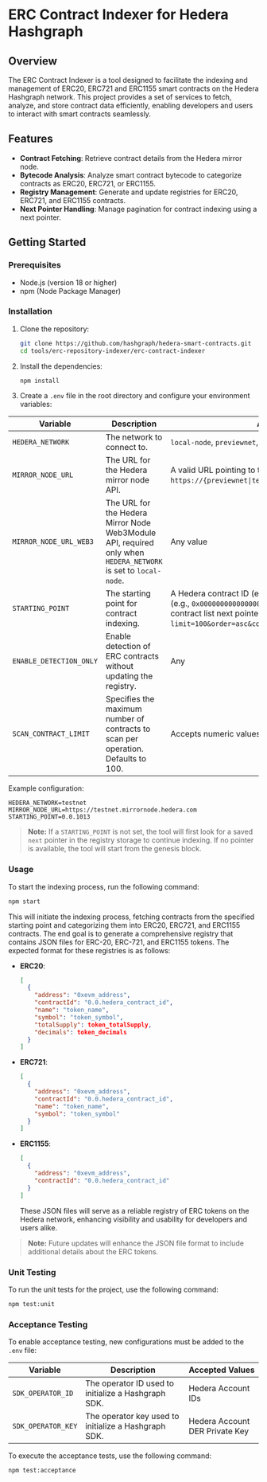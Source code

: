 # ERC Contract Indexer for Hedera Hashgraph

## Overview

The ERC Contract Indexer is a tool designed to facilitate the indexing and management of ERC20, ERC721 and ERC1155 smart contracts on the Hedera Hashgraph network. This project provides a set of services to fetch, analyze, and store contract data efficiently, enabling developers and users to interact with smart contracts seamlessly.

## Features

- **Contract Fetching**: Retrieve contract details from the Hedera mirror node.
- **Bytecode Analysis**: Analyze smart contract bytecode to categorize contracts as ERC20, ERC721, or ERC1155.
- **Registry Management**: Generate and update registries for ERC20, ERC721, and ERC1155 contracts.
- **Next Pointer Handling**: Manage pagination for contract indexing using a next pointer.

## Getting Started

### Prerequisites

- Node.js (version 18 or higher)
- npm (Node Package Manager)

### Installation

1. Clone the repository:

   ```bash
   git clone https://github.com/hashgraph/hedera-smart-contracts.git
   cd tools/erc-repository-indexer/erc-contract-indexer
   ```

2. Install the dependencies:

   ```bash
   npm install
   ```

3. Create a `.env` file in the root directory and configure your environment variables:

| Variable                | Description                                                                                                    | Accepted Values                                                                                                                                                                                                                 |
| ----------------------- | -------------------------------------------------------------------------------------------------------------- | ------------------------------------------------------------------------------------------------------------------------------------------------------------------------------------------------------------------------------- |
| `HEDERA_NETWORK`        | The network to connect to.                                                                                     | `local-node`, `previewnet`, `testnet`, or `mainnet`                                                                                                                                                                             |
| `MIRROR_NODE_URL`       | The URL for the Hedera mirror node API.                                                                        | A valid URL pointing to the Hedera mirror node (e.g., `https://{previewnet\|testnet\|mainnet}.mirrornode.hedera.com`)                                                                                                           |
| `MIRROR_NODE_URL_WEB3`  | The URL for the Hedera Mirror Node Web3Module API, required only when `HEDERA_NETWORK` is set to `local-node`. | Any value                                                                                                                                                                                                                       |
| `STARTING_POINT`        | The starting point for contract indexing.                                                                      | A Hedera contract ID (e.g., `0.0.369`), an EVM 20-byte address (e.g., `0x0000000000000000000000000000000000000369`), or a get contract list next pointer (e.g., `/api/v1/contracts?limit=100&order=asc&contract.id=gt:0.0.369`) |
| `ENABLE_DETECTION_ONLY` | Enable detection of ERC contracts without updating the registry.                                               | Any                                                                                                                                                                                                                             |
| `SCAN_CONTRACT_LIMIT`   | Specifies the maximum number of contracts to scan per operation. Defaults to 100.                              | Accepts numeric values ranging from 1 to 100.                                                                                                                                                                                   |

Example configuration:

```plaintext
HEDERA_NETWORK=testnet
MIRROR_NODE_URL=https://testnet.mirrornode.hedera.com
STARTING_POINT=0.0.1013
```

> **Note:** If a `STARTING_POINT` is not set, the tool will first look for a saved `next` pointer in the registry storage to continue indexing. If no pointer is available, the tool will start from the genesis block.

### Usage

To start the indexing process, run the following command:

```bash
npm start
```

This will initiate the indexing process, fetching contracts from the specified starting point and categorizing them into ERC20, ERC721, and ERC1155 contracts. The end goal is to generate a comprehensive registry that contains JSON files for ERC-20, ERC-721, and ERC1155 tokens. The expected format for these registries is as follows:

- **ERC20**:
  ```json
  [
    {
      "address": "0xevm_address",
      "contractId": "0.0.hedera_contract_id",
      "name": "token_name",
      "symbol": "token_symbol",
      "totalSupply": token_totalSupply,
      "decimals": token_decimals
    }
  ]
  ```
- **ERC721**:

  ```json
  [
    {
      "address": "0xevm_address",
      "contractId": "0.0.hedera_contract_id",
      "name": "token_name",
      "symbol": "token_symbol"
    }
  ]
  ```

- **ERC1155**:
  ```json
  [
    {
      "address": "0xevm_address",
      "contractId": "0.0.hedera_contract_id"
    }
  ]
  ```
  These JSON files will serve as a reliable registry of ERC tokens on the Hedera network, enhancing visibility and usability for developers and users alike.

> **Note:** Future updates will enhance the JSON file format to include additional details about the ERC tokens.

### Unit Testing

To run the unit tests for the project, use the following command:

```bash
npm test:unit
```

### Acceptance Testing

To enable acceptance testing, new configurations must be added to the `.env` file:

| Variable           | Description                                          | Accepted Values                |
| ------------------ | ---------------------------------------------------- | ------------------------------ |
| `SDK_OPERATOR_ID`  | The operator ID used to initialize a Hashgraph SDK.  | Hedera Account IDs             |
| `SDK_OPERATOR_KEY` | The operator key used to initialize a Hashgraph SDK. | Hedera Account DER Private Key |

To execute the acceptance tests, use the following command:

```bash
npm test:acceptance
```
